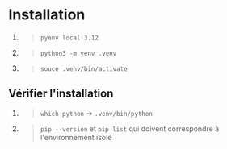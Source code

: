 # Installation

1. > `pyenv local 3.12`
2. > `python3 -m venv .venv`
3. > `souce .venv/bin/activate`

## Vérifier l'installation

1. > `which python` -> `.venv/bin/python` 
2. > `pip --version` et `pip list` qui doivent correspondre à l'environnement isolé

